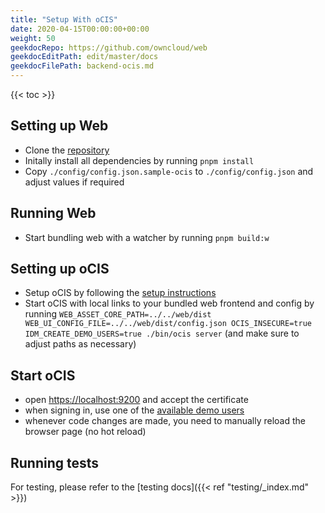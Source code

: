 ```yaml
---
title: "Setup With oCIS"
date: 2020-04-15T00:00:00+00:00
weight: 50
geekdocRepo: https://github.com/owncloud/web
geekdocEditPath: edit/master/docs
geekdocFilePath: backend-ocis.md
---
```


{{< toc >}}

## Setting up Web

- Clone the [repository](https://github.com/owncloud/web/)
- Initally install all dependencies by running `pnpm install`
- Copy `./config/config.json.sample-ocis` to `./config/config.json` and adjust values if required

## Running Web

- Start bundling web with a watcher by running `pnpm build:w`

## Setting up oCIS

- Setup oCIS by following the [setup instructions](https://owncloud.dev/ocis/getting-started/)
- Start oCIS with local links to your bundled web frontend and config by running `WEB_ASSET_CORE_PATH=../../web/dist WEB_UI_CONFIG_FILE=../../web/dist/config.json OCIS_INSECURE=true IDM_CREATE_DEMO_USERS=true ./bin/ocis server` (and make sure to adjust paths as necessary)

## Start oCIS

- open [https://localhost:9200](https://localhost:9200) and accept the certificate
- when signing in, use one of the [available demo users](https://owncloud.dev/ocis/getting-started/demo-users/)
- whenever code changes are made, you need to manually reload the browser page (no hot reload)

## Running tests

For testing, please refer to the [testing docs]({{< ref "testing/_index.md" >}})

